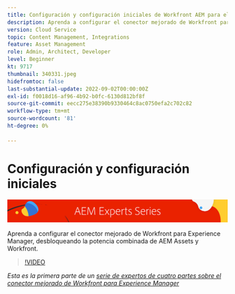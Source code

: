 ```yaml
---
title: Configuración y configuración iniciales de Workfront AEM para el conector mejorado de la
description: Aprenda a configurar el conector mejorado de Workfront para Experience Manager, desbloqueando la potencia combinada de AEM Assets y Workfront.
version: Cloud Service
topic: Content Management, Integrations
feature: Asset Management
role: Admin, Architect, Developer
level: Beginner
kt: 9717
thumbnail: 340331.jpeg
hidefromtoc: false
last-substantial-update: 2022-09-02T00:00:00Z
exl-id: f0018d16-af96-4b92-b0fc-6130d812bf8f
source-git-commit: eecc275e38390b9330464c8ac0750efa2c702c82
workflow-type: tm+mt
source-wordcount: '81'
ht-degree: 0%

---
```


# Configuración y configuración iniciales

![AEM Serie de expertos de](./assets/banner.png)

Aprenda a configurar el conector mejorado de Workfront para Experience Manager, desbloqueando la potencia combinada de AEM Assets y Workfront.

>[!VIDEO](https://video.tv.adobe.com/v/340331?quality=12&learn=on)

_Esta es la primera parte de un [serie de expertos de cuatro partes sobre el conector mejorado de Workfront para Experience Manager](./overview.md)_

